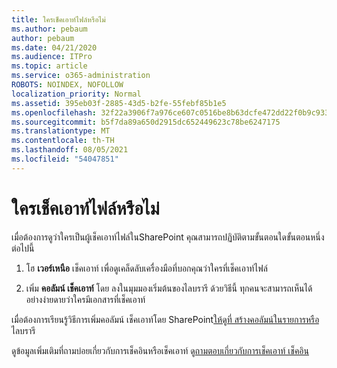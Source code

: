 ```yaml
---
title: ใครเช็คเอาท์ไฟล์หรือไม่
ms.author: pebaum
author: pebaum
ms.date: 04/21/2020
ms.audience: ITPro
ms.topic: article
ms.service: o365-administration
ROBOTS: NOINDEX, NOFOLLOW
localization_priority: Normal
ms.assetid: 395eb03f-2885-43d5-b2fe-55febf85b1e5
ms.openlocfilehash: 32f22a3906f7a976ce607c0516be8b63dcfe472dd22f0b9c933e79950ba5e932
ms.sourcegitcommit: b5f7da89a650d2915dc652449623c78be6247175
ms.translationtype: MT
ms.contentlocale: th-TH
ms.lasthandoff: 08/05/2021
ms.locfileid: "54047851"
---
```

# <a name="who-has-a-file-checked-out"></a>ใครเช็คเอาท์ไฟล์หรือไม่

เมื่อต้องการดูว่าใครเป็นผู้เช็คเอาท์ไฟล์ในSharePoint คุณสามารถปฏิบัติตามขั้นตอนใดขั้นตอนหนึ่งต่อไปนี้
  
1. โฮ **เวอร์เหนือ** เช็คเอาท์ เพื่อดูเคล็ดลับเครื่องมือที่บอกคุณว่าใครที่เช็คเอาท์ไฟล์ 
    
2. เพิ่ม **คอลัมน์ เช็คเอาท์** โดย ลงในมุมมองเริ่มต้นของไลบรารี ด้วยวิธีนี้ ทุกคนจะสามารถเห็นได้อย่างง่ายดายว่าใครมีเอกสารที่เช็คเอาท์ 
    
เมื่อต้องการเรียนรู้วิธีการเพิ่มคอลัมน์ เช็คเอาท์โดย SharePoint[ให้ดูที่ สร้างคอลัมน์ในรายการหรือ](https://go.microsoft.com/fwlink/?linkid=2019591)ไลบรารี 
  
ดูข้อมูลเพิ่มเติมที่ถามบ่อยเกี่ยวกับการเช็คอินหรือเช็คเอาท์ ดู[ถามตอบเกี่ยวกับการเช็คเอาท์ เช็คอิน](https://go.microsoft.com/fwlink/?linkid=2018786)
  

